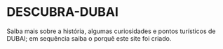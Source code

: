 # DESCUBRA-DUBAI
Saiba mais sobre a história, algumas curiosidades e pontos turísticos de DUBAI; em sequência saiba o porquê este site foi criado.
